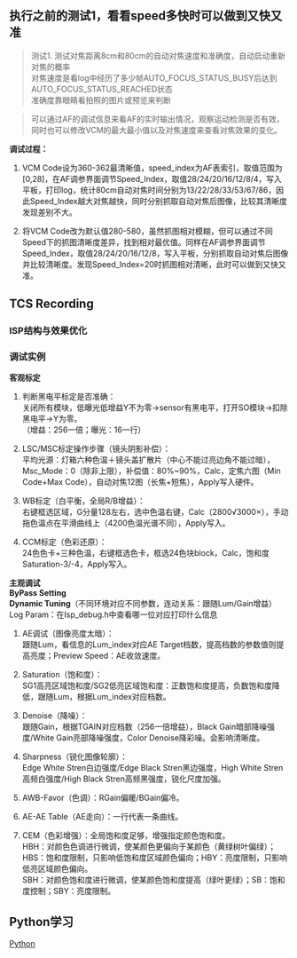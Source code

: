 ## 执行之前的测试1，看看speed多快时可以做到又快又准

>测试1. 测试对焦距离8cm和80cm的自动对焦速度和准确度，自动启动重新对焦的概率  
>对焦速度是看log中经历了多少帧AUTO_FOCUS_STATUS_BUSY后达到AUTO_FOCUS_STATUS_REACHED状态  
>准确度靠眼睛看拍照的图片或预览来判断  

>可以通过AF的调试信息来看AF的实时输出情况，观察运动检测是否有效，  
>同时也可以修改VCM的最大最小值以及对焦速度来查看对焦效果的变化。  

**调试过程：**  
1. VCM Code设为360-362最清晰值，speed_index为AF表索引，取值范围为[0,28]，在AF调参界面调节Speed_Index，取值28/24/20/16/12/8/4，写入平板，打印log，统计80cm自动对焦时间分别为13/22/28/33/53/67/86，因此Speed_Index越大对焦越快，同时分别抓取自动对焦后图像，比较其清晰度发现差别不大。  

2. 将VCM Code改为默认值280-580，虽然抓图相对模糊，但可以通过不同Speed下的抓图清晰度差异，找到相对最优值。同样在AF调参界面调节Speed_Index，取值28/24/20/16/12/8，写入平板，分别抓取自动对焦后图像并比较清晰度。发现Speed_Index=20时抓图相对清晰，此时可以做到又快又准。

## TCS Recording
### ISP结构与效果优化
### 调试实例 
**客观标定**  
1. 判断黑电平标定是否准确：  
关闭所有模块，低曝光低增益Y不为零→sensor有黑电平，打开SO模块→扣除黑电平→Y为零。   
（增益：256一倍；曝光：16一行）  

2. LSC/MSC标定操作步骤（镜头阴影补偿）：  
平均光源：灯箱六种色温＋镜头盖扩散片（中心不能过亮边角不能过暗），Msc_Mode：0（除非上限），补偿值：80%~90%，Calc，定焦六图（Min Code+Max Code），自动对焦12图（长焦+短焦），Apply写入硬件。  

3. WB标定（白平衡，全局R/B增益）：  
右键框选区域，G分量128左右，选中色温右键，Calc（2800√3000×），手动拖色温点在平滑曲线上（4200色温光谱不同），Apply写入。  

4. CCM标定（色彩还原）：  
24色色卡+三种色温，右键框选色卡，框选24色块block，Calc，饱和度Saturation-3/-4，Apply写入。  

**主观调试**  
**ByPass Setting**  
**Dynamic Tuning**（不同环境对应不同参数，连动关系：跟随Lum/Gain增益）  
Log Param：在Isp_debug.h中查看哪一位对应打印什么信息  

1. AE调试（图像亮度太暗）：  
跟随Lum，看信息的Lum_index对应AE Target档数，提高档数的参数值则提高亮度；Preview Speed：AE收敛速度。  

2. Saturation（饱和度）：  
SG1高亮区域饱和度/SG2低亮区域饱和度：正数饱和度提高，负数饱和度降低，跟随Lum，根据Lum_index对应档数。  

3. Denoise（降噪）：  
跟随Gain，根据TGAIN对应档数（256一倍增益），Black Gain暗部降噪强度/White Gain亮部降噪强度，Color Denoise降彩噪。会影响清晰度。  

4. Sharpness（锐化图像轮廓）：  
Edge White Stren白边强度/Edge Black Stren黑边强度，High White Stren高频白强度/High Black Stren高频黑强度，锐化尺度加强。  

5. AWB-Favor（色调）：RGain偏暖/BGain偏冷。    

6. AE-AE Table（AE走向）：一行代表一条曲线。  

7. CEM（色彩增强）：全局饱和度足够，增强指定颜色饱和度。  
HBH：对颜色色调进行微调，使某颜色更偏向于某颜色（黄绿树叶偏绿）；HBS：饱和度限制，只影响低饱和度区域颜色偏向；HBY：亮度限制，只影响低亮区域颜色偏向。  
SBH：对颜色饱和度进行微调，使某颜色饱和度提高（绿叶更绿）；SB：饱和度控制；SBY：亮度限制。    


## Python学习

[Python](https://github.com/beixiaoli/linux/blob/main/Python.md)
